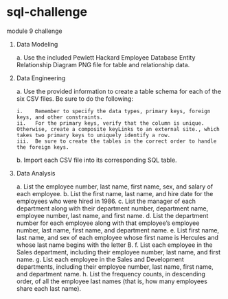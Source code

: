 # sql-challenge
module 9 challenge

1.  Data Modeling

    a.  Use the included Pewlett Hackard Employee Database Entity Relationship Diagram PNG file for table and relationship data. 

2.  Data Engineering

    a.  Use the provided information to create a table schema for each of the six CSV files. Be sure to do the following:
    
        i.    Remember to specify the data types, primary keys, foreign keys, and other constraints.
        ii.   For the primary keys, verify that the column is unique. Otherwise, create a composite keyLinks to an external site., which takes two primary keys to uniquely identify a row.
        iii.  Be sure to create the tables in the correct order to handle the foreign keys.
        
    b.  Import each CSV file into its corresponding SQL table.
    
3.  Data Analysis

    a.  List the employee number, last name, first name, sex, and salary of each employee.
    b.  List the first name, last name, and hire date for the employees who were hired in 1986.
    c.  List the manager of each department along with their department number, department name, employee number, last name, and first name.
    d.  List the department number for each employee along with that employee’s employee number, last name, first name, and department name.
    e.  List first name, last name, and sex of each employee whose first name is Hercules and whose last name begins with the letter B.
    f.  List each employee in the Sales department, including their employee number, last name, and first name.
    g.  List each employee in the Sales and Development departments, including their employee number, last name, first name, and department name.
    h.  List the frequency counts, in descending order, of all the employee last names (that is, how many employees share each last name).
